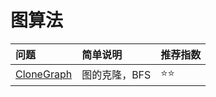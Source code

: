 # 图算法

| 问题 | 简单说明 | 推荐指数 |
|:--------|:------------|:---------------|
| [CloneGraph](https://www.lintcode.com/problem/clone-graph/description) | 图的克隆，BFS | ⭐️️️⭐️️️️ |
